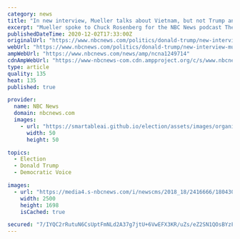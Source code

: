 ```yaml
---
category: news
title: "In new interview, Mueller talks about Vietnam, but not Trump and Russia"
excerpt: "Mueller spoke to Chuck Rosenberg for the NBC News podcast The Oath. In the interview, Mueller seems more in command than when he spoke to Congress in 2019."
publishedDateTime: 2020-12-02T17:33:00Z
originalUrl: "https://www.nbcnews.com/politics/donald-trump/new-interview-mueller-talks-about-vietnam-not-trump-russia-n1249714"
webUrl: "https://www.nbcnews.com/politics/donald-trump/new-interview-mueller-talks-about-vietnam-not-trump-russia-n1249714"
ampWebUrl: "https://www.nbcnews.com/news/amp/ncna1249714"
cdnAmpWebUrl: "https://www-nbcnews-com.cdn.ampproject.org/c/s/www.nbcnews.com/news/amp/ncna1249714"
type: article
quality: 135
heat: 135
published: true

provider:
  name: NBC News
  domain: nbcnews.com
  images:
    - url: "https://smartableai.github.io/election/assets/images/organizations/nbcnews.com-50x50.jpg"
      width: 50
      height: 50

topics:
  - Election
  - Donald Trump
  - Democratic Voice

images:
  - url: "https://media4.s-nbcnews.com/i/newscms/2018_18/2416666/180430-robert-mueller-2013-ac-1008p_a40d0ee92c3445b1c48a4a9f30613111.jpg"
    width: 2500
    height: 1698
    isCached: true

secured: "7/IYQC2rRutuN6CsUptFmNLd2A37g7jtU+6VwEFX3KR/uZs/eZ2SN1QOsBYzFhEqqQ4zqPBZl6ruS+Wu1ibvBUAfqMB7NncaiMmG98w9JF31qyxpY+6CsrDIX5C/bkgSYl6X0JJrILX7JhyWXHHJdUYCZGbWRspOEYVS5fse6keAzlkXVOcrPx4NgD/r7XSgeRSo6Q0W4IQy7KB5U0wWsMggf9urpM4kXaqMAG3P08/l8XYatzRErWCdrnvcLiAQFEERExqg/x8ynYC6dGOI7z597GdxgwwKxsc9bEP8DX9ql0+3DK2g8AmUTEZtX1wZQexop4fmbjao1kGRshmSR0TXib/rubpDh8V0NlEbeWQ=;fbl44JzjuKwXyjQMRPXuHQ=="
---
```


